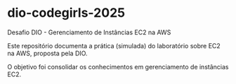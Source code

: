 # dio-codegirls-2025
Desafio DIO - Gerenciamento de Instâncias EC2 na AWS

Este repositório documenta a prática (simulada) do laboratório sobre EC2 na AWS, proposta pela DIO. 

O objetivo foi consolidar os conhecimentos em gerenciamento de instâncias EC2. 
